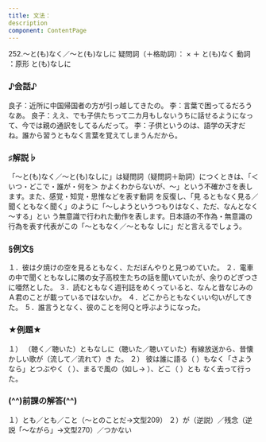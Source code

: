 ```yaml
---
title: 文法：
description
component: ContentPage
---
```



252.～と(も)なく／～と(も)なしに
疑問詞（＋格助詞）： × ＋ と(も)なく
動詞 ：原形 と(も)なしに
### ♪会話♪
良子：近所に中国帰国者の方が引っ越してきたの。
李：言葉で困ってるだろうなあ。
良子：ええ、でも子供たちって二カ月もしないうちに話せるようになって、今では親の通訳をしてるんだって。
李：子供というのは、語学の天才だね。誰から習うともなく言葉を覚えてしまうんだから。
### ♯解説♭
「～と(も)なく／～と(も)なしに」は疑問詞（疑問詞＋助詞）につくときは、「＜いつ・どこで・誰が・何を＞ かよくわからないが、～」という不確かさを表します。また、感覚・知覚・思惟などを表す動詞 を反復し、「見 るともなく見る／聞くともなく聞く」のように「～しようというつもりはなく、ただ、なんとなく～する」とい う無意識で行われた動作を表します。日本語の不作為・無意識の行為を表す代表がこの「～ともなく／～ともな しに」だと言えるでしょう。
### §例文§
１．彼は夕焼けの空を見るともなく、ただぼんやりと見つめていた。
２．電車の中で聞くともなしに隣の女子高校生たちの話を聞いていたが、余りのどぎつさに唖然とした。
３．読むともなく週刊誌をめくっていると、なんと昔なじみのＡ君のことが載っているではないか。
４．どこからともなくいい匂いがしてきた。
５．誰言うとなく、彼のことを阿Ｑと呼ぶようになった。
### ★例題★
１） （聴く／聴いた）ともなしに（聴いた／聴いていた）有線放送から、昔懐かしい歌が（流して／流れて）き
た。
２） 彼は誰に語る（ ）もなく「さようなら」とつぶやく（ ）、まるで風の（如し→ ）、どこ（ ）とも なく去って行った。
### (^^)前課の解答(^^)
１）とも／とも／こと（～とのことだ→文型209）
２）が（逆説）／残念（逆説「～ながら」→文型270）／つかない
